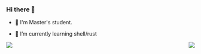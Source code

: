 ### Hi there 👋

- 🏫 I'm Master's student.

- 🌱 I’m currently learning shell/rust

<a href="https://github.com/anuraghazra/github-readme-stats"><img align="left" src="https://github-readme-stats.vercel.app/api?username=ushmz&show_icons=true&count_private=true&theme=nord" /></a><a href="https://github.com/anuraghazra/github-readme-stats"><img align="right" src="https://github-readme-stats.vercel.app/api/top-langs/?username=ushmz&count_private=true&exclude_repo=data-science-exercise,adagio,dotfiles&theme=nord&langs_count=10&layout=compact" /></a>
